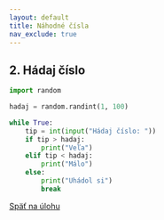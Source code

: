 ```yaml
---
layout: default
title: Náhodné čísla
nav_exclude: true
---
```


## 2. Hádaj číslo
```python
import random

hadaj = random.randint(1, 100)

while True:
	tip = int(input("Hádaj číslo: "))
	if tip > hadaj:
		print("Veľa")
	elif tip < hadaj:
        print("Málo")
    else:
        print("Uhádol si")
        break
```

[Späť na úlohu](/coding/beginner/4-chapter/2.html)